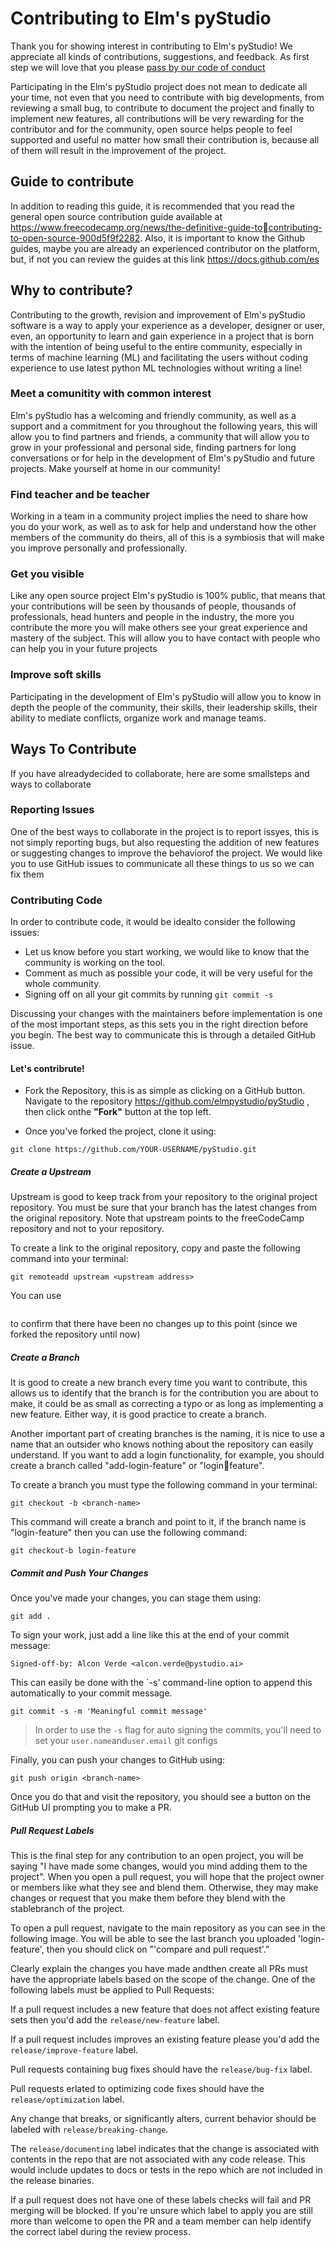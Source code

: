 # Contributing to Elm's pyStudio

Thank you for showing interest in contributing to Elm's pyStudio! We appreciate all kinds of contributions, suggestions, and feedback. As first step we will love that you please [pass by our code of conduct](https://github.com/elmpystudio/eps/blob/main/codeOfConduct.md)

Participating in the Elm's pyStudio project does not mean to dedicate all your time, not even that
you need to contribute with big developments, from reviewing a small bug, to contribute to
document the project and finally to implement new features, all contributions will be very
rewarding for the contributor and for the community, open source helps people to feel
supported and useful no matter how small their contribution is, because all of them will result
in the improvement of the project.

## Guide to contribute

In addition to reading this guide, it is recommended that you read the general open source
contribution guide available at https://www.freecodecamp.org/news/the-definitive-guide-tocontributing-to-open-source-900d5f9f2282.
Also, it is important to know the Github guides, maybe you are already an experienced
contributor on the platform, but, if not you can review the guides at this link
https://docs.github.com/es

## Why to contribute?

Contributing to the growth, revision and improvement of Elm's pyStudio software is a way to
apply your experience as a developer, designer or user, even, an opportunity to learn and gain
experience in a project that is born with the intention of being useful to the entire community,
especially in terms of machine learning (ML) and facilitating the users without coding experience to use latest python ML technologies without writing a line! 

### Meet a comunitity with common interest

Elm's pyStudio has a welcoming and friendly community, as well as a support and a
commitment for you throughout the following years, this will allow you to find partners
and friends, a community that will allow you to grow in your professional and personal side,
finding partners for long conversations or for help in the development of Elm's pyStudio and
future projects. Make yourself at home in our community!

### Find teacher and be teacher

Working in a team in a community project implies the need to share how you do your work, as
well as to ask for help and understand how the other members of the community do theirs, all
of this is a symbiosis that will make you improve personally and professionally.

### Get you visible

Like any open source project Elm's pyStudio is 100% public, that means that your contributions
will be seen by thousands of people, thousands of professionals, head hunters and people in
the industry, the more you contribute the more you will make others see your great experience
and mastery of the subject. This will allow you to have contact with people who can
help you in your future projects

### Improve soft skills

Participating in the development of Elm's pyStudio will allow you to know in depth the people
of the community, their skills, their leadership skills, their ability to mediate conflicts, organize
work and manage teams.

## Ways To Contribute

If you have alreadydecided to collaborate, here are some smallsteps and ways to collaborate

### Reporting Issues

One of the best ways to collaborate in the project is to report issyes, this is not simply
reporting bugs, but also requesting the addition of new features or suggesting changes to
improve the behaviorof the project.
We would like you to use GitHub issues to communicate all these things to us so we can fix
them

### Contributing Code

In order to contribute code, it would be idealto consider the following issues:

- Let us know before you start working, we would like to know that the community is working on the tool.
- Comment as much as possible your code, it will be very useful for the whole community.
- Signing off on all your git commits by running `git commit -s`

Discussing your changes with the maintainers before implementation is one of the most important steps, as this sets you in the right direction before you begin. The best way to communicate this is through a detailed GitHub issue.



#### Let's contribrute!

- Fork the Repository, this is as simple as clicking on a GitHub button. Navigate to the repository https://github.com/elmpystudio/pyStudio , then click onthe **"Fork"** button at the top left.

- Once you've forked the project, clone it using:

```
git clone https://github.com/YOUR-USERNAME/pyStudio.git
```

##### Create a Upstream

Upstream is good to keep track from your repository to the original project repository.
You must be sure that your branch has the latest changes from the original repository. Note
that upstream points to the freeCodeCamp repository and not to your repository.

To create a link to the original repository, copy and paste the following command into your
terminal:
```
git remoteadd upstream <upstream address>
```

You can use 
```git pull upstream master
```
to confirm that there have been no changes up to this point (since we forked the repository until now)


##### Create a Branch

It is good to create a new branch every time you want to contribute, this allows us to identify that the branch is for the contribution you are about to make, it could be as small as correcting a typo or as long as implementing a new feature. Either way, it is good practice to create a branch.

Another important part of creating branches is the naming, it is nice to use a name that an outsider who knows nothing about the repository can easily understand. If you want to add a login functionality, for example, you should create a branch called "add-login-feature" or "loginfeature".

To create a branch you must type the following command in your terminal:

```
git checkout -b <branch-name>
```

This command will create a branch and point to it, if the branch name is "login-feature" then you can use the following command:
```
git checkout-b login-feature
```

##### Commit and Push Your Changes

Once you've made your changes, you can stage them using:

```
git add .
```

To sign your work, just add a line like this at the end of your commit message:

```
Signed-off-by: Alcon Verde <alcon.verde@pystudio.ai>
```

This can easily be done with the `-s' command-line option to append this automatically to your commit message.

```
git commit -s -m 'Meaningful commit message'
```

> In order to use the `-s` flag for auto signing the commits, you'll need to set your `user.name`and`user.email` git configs

Finally, you can push your changes to GitHub using:

```
git push origin <branch-name>
```

Once you do that and visit the repository, you should see a button on the GitHub UI prompting you to make a PR.

##### Pull Request Labels

This is the final step for any contribution to an open project, you will be saying "I have made some changes, would you mind adding them to the project". When you open a pull request, you will hope that the project owner or members like what they see and blend them. Otherwise, they may make changes or request that you make them before they blend with the stablebranch of the project.

To open a pull request, navigate to the main repository as you can see in the following image.
You will be able to see the last branch you uploaded 'login-feature', then you should click on
"'compare and pull request'." 

Clearly explain the changes you have made andthen create all PRs must have the appropriate labels based on the scope of the change. One of the following labels must be applied to Pull Requests:

If a pull request includes a new feature that does not affect existing feature sets then you'd add the `release/new-feature` label.

If a pull request includes improves an existing feature please you'd add the `release/improve-feature` label.

Pull requests containing bug fixes should have the `release/bug-fix` label.

Pull requests erlated to optimizing code fixes should have the `release/optimization` label.

Any change that breaks, or significantly alters, current behavior should be labeled with `release/breaking-change`.

The `release/documenting` label indicates that the change is associated with contents in the repo that are not associated with any code release. This would include updates to docs or tests in the repo which are not included in the release binaries.

If a pull request does not have one of these labels checks will fail and PR merging will be blocked. If you're unsure which label to apply you are still more than welcome to open the PR and a team member can help identify the correct label during the review process.

